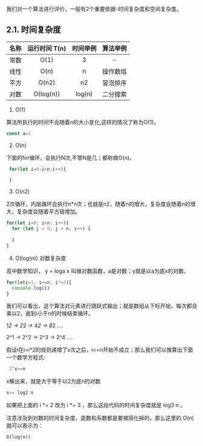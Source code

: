 我们对一个算法进行评价，一般有2个重要依据-时间复杂度和空间复杂度。

## 2.1. 时间复杂度

| 名称  |  运行时间 T(n)  |  时间举例 | 算法举例 |
| :---: | :--------: | :------: | :------: |
|  常数   | O(1) |  3  | -  |
|  线性  | O(n)  |  n | 操作数组  |
|  平方  |  O(n2) |  n2  | 冒泡排序 |
|  对数  |  O(log(n)) |   log(n)  | 二分搜索  |

1. O(1)

算法所执行的时间不会随着n的大小变化,这样的情况了称为O(1)。

```js
const a=1
```

2. O(n)

下面的for循环，会执行N次,不管N是几；都称做O(n)。

```js
 for(let i=0;i<n;i++){ 

 }
```

3. O(n2)

2次循环，内层循环会执行n*n次；也就是n2，随着n的增大，复杂度会随着n的增大，复杂度会随着平方级增加。

```js
for(let i=0; i<n; i++){
  for (let j = 0; j < n; i++) {
    
  } 
}
```
4. O(log(n)) 对数复杂度

高中数学知识， y = loga x 叫做对数函数，a是对数；y就是以a为底x的对数。

```js
for(leti=1; i<=n; i*=2){ 
  console.log(i)
}
```

我们可以看出，这个算法对元素进行跳跃式输出；就是数组从下标开始，每次都会乘以2，直到i小于n的时候结束循环。

1*2 -> 2*2 -> 4*2 -> 8*2 ....

2^1 -> 2^2 -> 2^3 -> 2^4 ....

假设i在i=i*2的规则递增了x次之后，i<=n开始不成立；那么我们可以推算出下面一个数学方程式:

```js
 2^x>=n
```

x解出来，就是大于等于以2为底n的对数

```js
x>= log2 n
```

如果把上面的 i *= 2 改为 i *= 3 ，那么这段代码的时间复杂度就是 log3 n 。

注意涉及到对数的时间复杂度，底数和系数都是要被简化掉的。那么这里的 O(n) 就可以表示为：

```js
O(log(n))
```